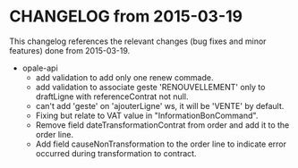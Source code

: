CHANGELOG from 2015-03-19
===================

This changelog references the relevant changes (bug fixes and minor features) done from 2015-03-19.


   * opale-api
      * add validation to add only one renew commade.
      * add validation to associate geste 'RENOUVELLEMENT' only to draftLigne with referenceContrat not null.
	  * can't add 'geste' on 'ajouterLigne' ws, it will be 'VENTE' by default.
	  * Fixing but relate to VAT value in "InformationBonCommand".
	  * Remove field dateTransformationContrat from order and add it to the order line.
	  * Add field causeNonTransformation to the order line to indicate error occurred during transformation to contract.
